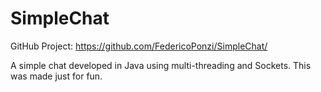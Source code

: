 SimpleChat
==========
GitHub Project: https://github.com/FedericoPonzi/SimpleChat/

A simple chat developed in Java using multi-threading and Sockets.
This was made just for fun.
